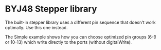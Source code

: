 # BYJ48 Stepper library

The built-in stepper library uses a different pin sequence that doesn't work optimally. Use this one instead.

The Simple example shows how you can choose optimized pin groups (6-9 or 10-13) which write directly to the ports (without digitalWrite).
